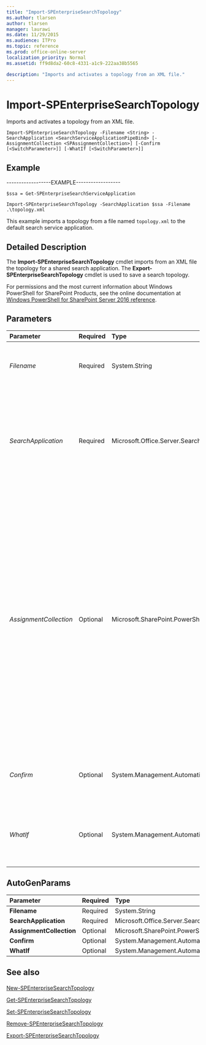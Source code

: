 ```yaml
---
title: "Import-SPEnterpriseSearchTopology"
ms.author: tlarsen
author: tlarsen
manager: laurawi
ms.date: 11/29/2015
ms.audience: ITPro
ms.topic: reference
ms.prod: office-online-server
localization_priority: Normal
ms.assetid: ff9d8da2-60c8-4331-a1c9-222aa38b5565

description: "Imports and activates a topology from an XML file."
---
```


# Import-SPEnterpriseSearchTopology

Imports and activates a topology from an XML file.
  
```
Import-SPEnterpriseSearchTopology -Filename <String> -SearchApplication <SearchServiceApplicationPipeBind> [-AssignmentCollection <SPAssignmentCollection>] [-Confirm [<SwitchParameter>]] [-WhatIf [<SwitchParameter>]]

```

## Example

------------------EXAMPLE------------------
  
```
$ssa = Get-SPEnterpriseSearchServiceApplication

```

```
Import-SPEnterpriseSearchTopology -SearchApplication $ssa -Filename .\topology.xml
```

This example imports a topology from a file named  `topology.xml` to the default search service application. 
  
## Detailed Description

The **Import-SPEnterpriseSearchTopology** cmdlet imports from an XML file the topology for a shared search application. The **Export-SPEnterpriseSearchTopology** cmdlet is used to save a search topology. 
  
For permissions and the most current information about Windows PowerShell for SharePoint Products, see the online documentation at [Windows PowerShell for SharePoint Server 2016 reference](https://go.microsoft.com/fwlink/p/?LinkId=671715). 
  
## Parameters

|**Parameter**|**Required**|**Type**|**Description**|
|:-----|:-----|:-----|:-----|
| _Filename_ <br/> |Required  <br/> |System.String  <br/> |Specifies the path and file name of the topology XML file to import.  <br/> The type must be a valid path, in the form MyFeature\Feature.xml.  <br/> |
| _SearchApplication_ <br/> |Required  <br/> |Microsoft.Office.Server.Search.Cmdlet.SearchServiceApplicationPipeBind  <br/> |Specifies the search application to which to apply the topology.  <br/> The type must be a valid GUID, in the form 12345678-90ab-cdef-1234-567890bcdefgh; a valid search application name (for example, SearchApp1); or an instance of a valid **SearchServiceApplication** object.  <br/> |
| _AssignmentCollection_ <br/> |Optional  <br/> |Microsoft.SharePoint.PowerShell.SPAssignmentCollection  <br/> |Manages objects for the purpose of proper disposal. Use of objects, such as **SPWeb** or **SPSite**, can use large amounts of memory and use of these objects in Windows PowerShell scripts requires proper memory management. Using the **SPAssignment** object, you can assign objects to a variable and dispose of the objects after they are needed to free up memory. When **SPWeb**, **SPSite**, or **SPSiteAdministration** objects are used, the objects are automatically disposed of if an assignment collection or the **Global** parameter is not used.  <br/> > [!NOTE]> When the **Global** parameter is used, all objects are contained in the global store. If objects are not immediately used, or disposed of by using the **Stop-SPAssignment** command, an out-of-memory scenario can occur.           |
| _Confirm_ <br/> |Optional  <br/> |System.Management.Automation.SwitchParameter  <br/> |Prompts you for confirmation before executing the command. For more information, type the following command: **get-help about_commonparameters** <br/> |
| _WhatIf_ <br/> |Optional  <br/> |System.Management.Automation.SwitchParameter  <br/> |Displays a message that describes the effect of the command instead of executing the command. For more information, type the following command: **get-help about_commonparameters** <br/> |
   
## AutoGenParams

|**Parameter**|**Required**|**Type**|**Description**|
|:-----|:-----|:-----|:-----|
|**Filename** <br/> |Required  <br/> |System.String  <br/> ||
|**SearchApplication** <br/> |Required  <br/> |Microsoft.Office.Server.Search.Cmdlet.SearchServiceApplicationPipeBind  <br/> ||
|**AssignmentCollection** <br/> |Optional  <br/> |Microsoft.SharePoint.PowerShell.SPAssignmentCollection  <br/> ||
|**Confirm** <br/> |Optional  <br/> |System.Management.Automation.SwitchParameter  <br/> ||
|**WhatIf** <br/> |Optional  <br/> |System.Management.Automation.SwitchParameter  <br/> ||
   
## See also

#### 

[New-SPEnterpriseSearchTopology](new-spenterprisesearchtopology.md)
  
[Get-SPEnterpriseSearchTopology](get-spenterprisesearchtopology.md)
  
[Set-SPEnterpriseSearchTopology](set-spenterprisesearchtopology.md)
  
[Remove-SPEnterpriseSearchTopology](remove-spenterprisesearchtopology.md)
  
[Export-SPEnterpriseSearchTopology](export-spenterprisesearchtopology.md)

